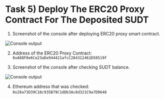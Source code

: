 # Task 5) Deploy The ERC20 Proxy Contract For The Deposited SUDT

1. Screenshot of the console after deploying ERC20 proxy smart contract.

![Console output](https://raw.githubusercontent.com/Venoox/ckb-gitcoin-tasks/main/task05/screenshot_erc20_proxy_deployed.png)

2. Address of the ERC20 Proxy Contract: `0xA88F0e6Ce23aDe944421afcC284312461D50519f`

3. Screenshot of the console after checking SUDT balance.

![Console output](https://raw.githubusercontent.com/Venoox/ckb-gitcoin-tasks/main/task05/layer2_usdt_balance.png)

4. Ethereum address that was checked: `0x28a73D39C10c935B79C1dDb3Ac8d321C9a7D9648`
